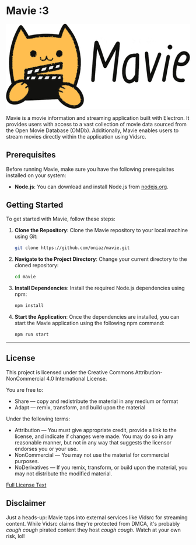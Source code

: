 # Mavie :3
![Mavie Logo](images/logo.png)

Mavie is a movie information and streaming application built with Electron. It provides users with access to a vast collection of movie data sourced from the Open Movie Database (OMDb). Additionally, Mavie enables users to stream movies directly within the application using Vidsrc.
## Prerequisites

Before running Mavie, make sure you have the following prerequisites installed on your system:

- **Node.js**: You can download and install Node.js from [nodejs.org](https://nodejs.org/).

## Getting Started

To get started with Mavie, follow these steps:

1. **Clone the Repository**: Clone the Mavie repository to your local machine using Git:

   ```bash
   git clone https://github.com/oniaz/mavie.git
   ```

2. **Navigate to the Project Directory**: Change your current directory to the cloned repository:

   ```bash
   cd mavie
   ```

3. **Install Dependencies**: Install the required Node.js dependencies using npm:

   ```bash
   npm install
   ```

4. **Start the Application**: Once the dependencies are installed, you can start the Mavie application using the following npm command:

   ```bash
   npm run start
   ```
---
## License

This project is licensed under the Creative Commons Attribution-NonCommercial 4.0 International License.

You are free to:
- Share — copy and redistribute the material in any medium or format
- Adapt — remix, transform, and build upon the material

Under the following terms:
- Attribution — You must give appropriate credit, provide a link to the license, and indicate if changes were made. You may do so in any reasonable manner, but not in any way that suggests the licensor endorses you or your use.
- NonCommercial — You may not use the material for commercial purposes.
- NoDerivatives — If you remix, transform, or build upon the material, you may not distribute the modified material.

[Full License Text](https://creativecommons.org/licenses/by-nc-sa/4.0/legalcode.txt)

## Disclaimer

Just a heads-up: Mavie taps into external services like Vidsrc for streaming content. While Vidsrc claims they're protected from DMCA, it's probably *cough* *cough* pirated content they host *cough* *cough*. Watch at your own risk, lol!
